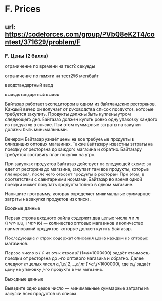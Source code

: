 # F. Prices

## url: https://codeforces.com/group/PVbQ8eK2T4/contest/371629/problem/F

### F. Цены (2 балла)

ограничение по времени на тест2 секунды

ограничение по памяти на тест256 мегабайт

вводстандартный ввод

выводстандартный вывод

Байтазар работает экспедитором в одном из байтландских ресторанов. Каждый вечер он получает от руководства список продуктов, которые требуется закупить. Продукты должны быть куплены утром следующего дня. Байтазар должен купить ровно одну упаковку каждого из продуктов в списке. При этом суммарные затраты на закупки должны быть минимальными.

Вечером Байтазар узнаёт цены на все требуемые продукты в ближайших оптовых магазинах. Также Байтазару известны затраты на поездку от ресторана до каждого магазина и обратно. Байтазару требуется составить план покупок на утро.

При закупках продуктов Байтазар действует по следующей схеме: он едет от ресторана до магазина, закупает там все продукты, которые планировал, после чего отвозит продукты в ресторан. При этом, в соответствии с санитарными нормами, Байтазар во время одной поездки может покупать продукты только в одном магазине.

Напишите программу, которая определяет минимальные суммарные затраты на закупки продуктов из списка.

Входные данные

Первая строка входного файла содержит два целых числа 𝑛 и 𝑚 (1≤𝑛≤100, 1≤𝑚≤16) — количество оптовых магазинов и количество наименований продуктов, которые должен купить Байтазар.

Последующие 𝑛 строк содержат описания цен в каждом из оптовых магазинов.

Первое число в 𝑖-й из этих строк 𝑑𝑖 (1≤𝑑𝑖≤1000000) задаёт стоимость поездки от ресторана до 𝑖-го оптового магазина и обратно. Далее следуют 𝑚 целых чисел 𝑐𝑖,1,𝑐𝑖,2,…,𝑐𝑖,𝑚 (1≤𝑐𝑖,𝑗≤1000000), где 𝑐𝑖,𝑗 задаёт цену на упаковку 𝑗-го продукта в 𝑖-м магазине.

Выходные данные

Выведите одно целое число — минимальные суммарные затраты на закупки всех продуктов из списка.

